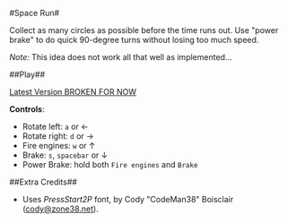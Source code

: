 #Space Run#

Collect as many circles as possible before the time runs out. Use "power brake" to do quick 90-degree turns without losing too much speed.


_Note:_ This idea does not work all that well as implemented...

##Play##

[Latest Version BROKEN FOR NOW](???)

**Controls**:
  * Rotate left: `a` or &#8592;
  * Rotate right: `d` or &#8594;
  * Fire engines: `w` or &#8593;
  * Brake: `s`, `spacebar` or  &#8595;
  * Power Brake: hold both `Fire engines` and `Brake`

##Extra Credits##

 * Uses _PressStart2P_ font, by Cody "CodeMan38" Boisclair (cody@zone38.net).
